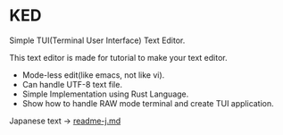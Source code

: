 # KED

Simple TUI(Terminal User Interface) Text Editor.

This text editor is made for tutorial to make your text editor.

* Mode-less edit(like emacs, not like vi).
* Can handle UTF-8 text file.
* Simple Implementation using Rust Language.
* Show how to handle RAW mode terminal and create TUI application.

Japanese text -> [readme-j.md](readme-j.md)
